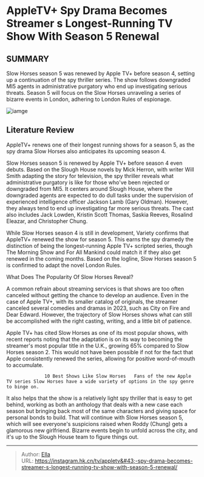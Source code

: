 # AppleTV&#43; Spy Drama Becomes Streamer s Longest-Running TV Show With Season 5 Renewal


## SUMMARY 



  Slow Horses season 5 was renewed by Apple TV&#43; before season 4, setting up a continuation of the spy thriller series.   The show follows downgraded MI5 agents in administrative purgatory who end up investigating serious threats.   Season 5 will focus on the Slow Horses unraveling a series of bizarre events in London, adhering to London Rules of espionage.  

![iamge](https://static1.srcdn.com/wordpress/wp-content/uploads/2024/01/gary-oldman-in-slow-horses-season-4-episode-5.jpg)

## Literature Review
AppleTV&#43; renews one of their longest running shows for a season 5, as the spy drama Slow Horses also anticipates its upcoming season 4.




Slow Horses season 5 is renewed by Apple TV&#43; before season 4 even debuts. Based on the Slough House novels by Mick Herron, with writer Will Smith adapting the story for television, the spy thriller reveals what administrative purgatory is like for those who&#39;ve been rejected or downgraded from MI5. It centers around Slough House, where the downgraded agents are expected to do dull tasks under the supervision of experienced intelligence officer Jackson Lamb (Gary Oldman). However, they always tend to end up investigating far more serious threats. The cast also includes Jack Lowden, Kristin Scott Thomas, Saskia Reeves, Rosalind Eleazar, and Christopher Chung.




While Slow Horses season 4 is still in development, Variety confirms that AppleTV&#43; renewed the show for season 5. This earns the spy dramedy the distinction of being the longest-running Apple TV&#43; scripted series, though The Morning Show and For All Mankind could match it if they also get renewed in the coming months. Based on the logline, Slow Horses season 5 is confirmed to adapt the novel London Rules.


 What Does The Popularity Of Slow Horses Reveal? 
          

A common refrain about streaming services is that shows are too often canceled without getting the chance to develop an audience. Even in the case of Apple TV&#43;, with its smaller catalog of originals, the streamer canceled several comedies and dramas in 2023, such as City on Fire and Dear Edward. However, the trajectory of Slow Horses shows what can still be accomplished with the right casting, writing, and a little bit of patience.




Apple TV&#43; has cited Slow Horses as one of its most popular shows, with recent reports noting that the adaptation is on its way to becoming the streamer&#39;s most popular title in the U.K., growing 65% compared to Slow Horses season 2. This would not have been possible if not for the fact that Apple consistently renewed the series, allowing for positive word-of-mouth to accumulate.

                  10 Best Shows Like Slow Horses   Fans of the new Apple TV series Slow Horses have a wide variety of options in the spy genre to binge on.    

It also helps that the show is a relatively light spy thriller that is easy to get behind, working as both an anthology that deals with a new case each season but bringing back most of the same characters and giving space for personal bonds to build. That will continue with Slow Horses season 5, which will see everyone&#39;s suspicions raised when Roddy (Chung) gets a glamorous new girlfriend. Bizarre events begin to unfold across the city, and it&#39;s up to the Slough House team to figure things out.






---

> Author: [Ella](https://instagram.hk.cn/)  
> URL: https://instagram.hk.cn/tv/appletv&#43;-spy-drama-becomes-streamer-s-longest-running-tv-show-with-season-5-renewal/  

